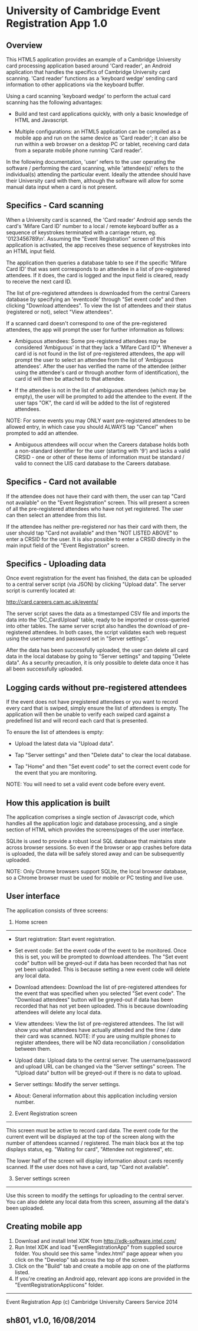 University of Cambridge Event Registration App 1.0
==================================================


Overview
--------
This HTML5 application provides an example of a Cambridge University card 
processing application based around 'Card reader', an Android application that 
handles the specifics of Cambridge University card scanning. 'Card reader' 
functions as a 'keyboard wedge' sending card information to other applications 
via the keyboard buffer.

Using a card scanning 'keyboard wedge' to perform the actual card scanning 
has the following advantages:

- Build and test card applications quickly, with only a basic knowledge 
of HTML and Javascript. 

- Multiple configurations: an HTML5 application can be compiled as a mobile 
app and run on the same device as 'Card reader'; it can also be run within 
a web browser on a desktop PC or tablet, receiving card data from a separate 
mobile phone running 'Card reader'.

In the following documentation, 'user' refers to the user operating the 
software / performing the card scanning, while 'attendee(s)' refers to the 
individual(s) attending the particular event. Ideally the attendee should have 
their University card with them, although the software will allow for 
some manual data input when a card is not present.


Specifics - Card scanning
-------------------------
When a University card is scanned, the 'Card reader' Android app sends the 
card's 'Mifare Card ID' number to a local / remote keyboard buffer as 
a sequence of keystrokes terminated with a carriage return, eg. '0123456789\n'. 
Assuming the "Event Registration" screen of this application is activated, 
the app receives these sequence of keystrokes into an HTML input field. 

The application then queries a database table to see if the specific 
'Mifare Card ID' that was sent corresponds to an attendee in a list of 
pre-registered attendees. If it does, the card is logged and the input 
field is cleared, ready to receive the next card ID. 

The list of pre-registered attendees is downloaded from the central Careers 
database by specifying an 'eventcode' through "Set event code" and then 
clicking "Download attendees". To view the list of attendees and their 
status (registered or not), select "View attendees".

If a scanned card doesn't correspond to one of the pre-registered attendees, 
the app will prompt the user for further information as follows:

- Ambiguous attendees: Some pre-registered attendees may be considered 
'Ambiguous' in that they lack a 'Mifare Card ID'*. Whenever a card id is 
not found in the list of pre-registered attendees, the app will prompt the 
user to select an attendee from the list of 'Ambiguous attendees'. After 
the user has verified the name of the attendee (either using the attendee's 
card or through another form of identification), the card id will then be 
attached to that attendee. 

- If the attendee is not in the list of ambiguous attendees (which may 
be empty), the user will be prompted to add the attendee to the event. 
If the user taps "OK", the card id will be added to the list of registered 
attendees.
 
NOTE: For some events you may ONLY want pre-registered attendees to be 
allowed entry, in which case you should ALWAYS tap "Cancel" when prompted 
to add an attendee.

* Ambiguous attendees will occur when the Careers database holds both a 
non-standard identifier for the user (starting with '9') and lacks a 
valid CRSID - one or other of these items of information must be standard / 
valid to connect the UIS card database to the Careers database. 

Specifics - Card not available
------------------------------
If the attendee does not have their card with them, the user can tap 
"Card not available" on the "Event Registration" screen. This will 
present a screen of all the pre-registered attendees who have not yet 
registered. The user can then select an attendee from this list. 

If the attendee has neither pre-registered nor has their card with them, 
the user should tap "Card not available" and then "NOT LISTED ABOVE" 
to enter a CRSID for the user. It is also possible to enter a CRSID directly 
in the main input field of the "Event Registration" screen. 

Specifics - Uploading data
--------------------------
Once event registration for the event has finished, the data can be 
uploaded to a central server script (via JSON) by clicking "Upload data". 
The server script is currently located at:

http://card.careers.cam.ac.uk/events/
 
The server script saves the data as a timestamped CSV file and 
imports the data into the 'DC_CardUpload' table, ready to be imported 
or cross-queried into other tables. The same server script also handles 
the download of pre-registered attendees. In both cases, the script 
validates each web request using the username and password set in 
"Server settings".

After the data has been successfully uploaded, the user can delete all card 
data in the local database by going to "Server settings" and tapping 
"Delete data". As a security precaution, it is only possible to delete data 
once it has all been successfully uploaded.

Logging cards without pre-registered attendees
----------------------------------------------
If the event does not have pregistered attendees or you want to record 
every card that is swiped, simply ensure the list of attendees is empty. 
The application will then be unable to verify each swiped card against 
a predefined list and will record each card that is presented.

To ensure the list of attendees is empty:

- Upload the latest data via "Upload data".

- Tap "Server settings" and then "Delete data" to clear the local database.

- Tap "Home" and then "Set event code" to set the correct event code for 
the event that you are monitoring. 

NOTE: You will need to set a valid event code before every event.


How this application is built
-----------------------------
The application comprises a single section of Javascript code, which 
handles all the application logic and database processing, and a single 
section of HTML which provides the screens/pages of the user interface. 

SQLite is used to provide a robust local SQL database that maintains state 
across browser sessions. So even if the browser or app crashes before data 
is uploaded, the data will be safely stored away and can be subsequently 
uploaded.

NOTE: Only Chrome browsers support SQLite, the local browser database, so 
a Chrome browser must be used for mobile or PC testing and live use.


User interface
--------------
The application consists of three screens:

1. Home screen
--------------

- Start registration: Start event registration.

- Set event code: Set the event code of the event to be monitored. 
Once this is set, you will be prompted to download attendees. The 
"Set event code" button will be greyed-out if data has been recorded that 
has not yet been uploaded. This is because setting a new event code will 
delete any local data.

- Download attendees: Download the list of pre-registered attendees 
for the event that was specified when you selected "Set event code". The 
"Download attendees" button will be greyed-out if data has been recorded 
that has not yet been uploaded. This is because downloading attendees will 
delete any local data.

- View attendees: View the list of pre-registered attendees. The 
list will show you what attendees have actually attended and the time 
/ date their card was scanned. NOTE: if you are using multiple phones to 
register attendees, there will be NO data reconciliation / consolidation 
between them.

- Upload data: Upload data to the central server. The username/password 
and upload URL can be changed via the "Server settings" screen. The 
"Upload data" button will be greyed-out if there is no data to upload.

- Server settings: Modify the server settings.

- About: General information about this application including version 
number.

2. Event Registration screen
----------------------------
This screen must be active to record card data. The event code for the 
current event will be displayed at the top of the screen along with the 
number of attendees scanned / registered. The main black box at the top 
displays status, eg. "Waiting for card", "Attendee not registered", etc.

The lower half of the screen will display information about cards recently 
scanned.  If the user does not have a card, tap "Card not available".

3. Server settings screen
-------------------------
Use this screen to modify the settings for uploading to the central 
server. You can also delete any local data from this screen, assuming 
all the data's been uploaded.


Creating mobile app
-------------------
1. Download and install Intel XDK from http://xdk-software.intel.com/
2. Run Intel XDK and load "EventRegistrationApp" from supplied source folder. 
You should see this same "index.html" page appear when you click on the 
"Develop" tab across the top of the screen.
3. Click on the "Build" tab and create a mobile app on one of the platforms 
listed.
4. If you're creating an Android app, relevant app icons are provided in the 
"EventRegistrationApp\icons" folder.

-------------------------------------------------------------------------------
Event Registration App (c) Cambridge University Careers Service 2014

sh801, v1.0, 16/08/2014
-------------------------------------------------------------------------------

